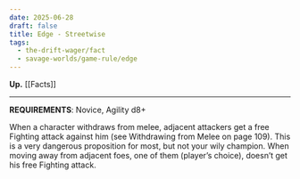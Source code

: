 ```yaml
---
date: 2025-06-28
draft: false
title: Edge - Streetwise
tags:
  - the-drift-wager/fact
  - savage-worlds/game-rule/edge
---
```

**Up.** [[Facts]]

---
**REQUIREMENTS**: Novice, Agility d8+

When a character withdraws from melee, adjacent attackers get a free Fighting attack against him (see Withdrawing from Melee on page 109). This is a very dangerous proposition for most, but not your wily champion. When moving away from adjacent foes, one of them (player’s choice), doesn’t get his free Fighting attack.
